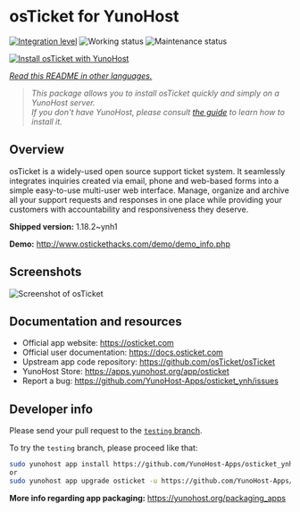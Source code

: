 <!--
N.B.: This README was automatically generated by <https://github.com/YunoHost/apps/tree/master/tools/readme_generator>
It shall NOT be edited by hand.
-->

# osTicket for YunoHost

[![Integration level](https://apps.yunohost.org/badge/integration/osticket)](https://ci-apps.yunohost.org/ci/apps/osticket/)
![Working status](https://apps.yunohost.org/badge/state/osticket)
![Maintenance status](https://apps.yunohost.org/badge/maintained/osticket)

[![Install osTicket with YunoHost](https://install-app.yunohost.org/install-with-yunohost.svg)](https://install-app.yunohost.org/?app=osticket)

*[Read this README in other languages.](./ALL_README.md)*

> *This package allows you to install osTicket quickly and simply on a YunoHost server.*  
> *If you don't have YunoHost, please consult [the guide](https://yunohost.org/install) to learn how to install it.*

## Overview

osTicket is a widely-used open source support ticket system. It seamlessly integrates inquiries created via email, phone and web-based forms into a simple easy-to-use multi-user web interface. Manage, organize and archive all your support requests and responses in one place while providing your customers with accountability and responsiveness they deserve.

**Shipped version:** 1.18.2~ynh1

**Demo:** <http://www.ostickethacks.com/demo/demo_info.php>

## Screenshots

![Screenshot of osTicket](./doc/screenshots/screenshot.png)

## Documentation and resources

- Official app website: <https://osticket.com>
- Official user documentation: <https://docs.osticket.com>
- Upstream app code repository: <https://github.com/osTicket/osTicket>
- YunoHost Store: <https://apps.yunohost.org/app/osticket>
- Report a bug: <https://github.com/YunoHost-Apps/osticket_ynh/issues>

## Developer info

Please send your pull request to the [`testing` branch](https://github.com/YunoHost-Apps/osticket_ynh/tree/testing).

To try the `testing` branch, please proceed like that:

```bash
sudo yunohost app install https://github.com/YunoHost-Apps/osticket_ynh/tree/testing --debug
or
sudo yunohost app upgrade osticket -u https://github.com/YunoHost-Apps/osticket_ynh/tree/testing --debug
```

**More info regarding app packaging:** <https://yunohost.org/packaging_apps>
